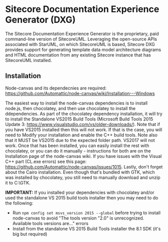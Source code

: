 # Sitecore Documentation Experience Generator (DXG)

The Sitecore Documentation Experience Generator is the proprietary, paid command-line version of SitecoreUML. Leveraging the open-source APIs associated with StarUML, on which SitecoreUML is based, Sitecore DXG provides support for generating template data model architecture diagrams and HTML documentation from any existing Sitecore instance that has SitecoreUML installed. 

## Installation

Node-canvas and its dependecnies are required: https://github.com/Automattic/node-canvas/wiki/Installation---Windows

The easiest way to install the node-canvas dependencies is to install node.js, then chocolatey, and then use chocolatey to install the ddependencies. As part of the chocolatey dependency installation, it will try to install the Standalone VS2015 Build Tools (Microsoft Build Tools 2015 Update 3: https://www.visualstudio.com/vs/older-downloads/). Note that if you have VS2015 installed then this will not work. If that is the case, you will need to Modify your installation and enable the C++ build tools. Note also that it MUST be VS2015 due to the expected folder path. VS2017 will not work. Once that has been installed, you can easily install the rest with chocolatey, or you can do it manually - instructions for both are on the Installation page of the node-canvas wiki. If you have issues with the Visual C++ part (CL.exe errors) see this page: https://github.com/Automattic/node-canvas/issues/1015. Lastly, don't forget about the Cairo installation. Even though that's bundled with GTK, which was installed by chocolatey, you still need to manually download and unzip it to C:\GTK.

**IMPORTANT:** If you installed your dependencies with chocolatey and/or used the standalone VS 2015 build tools installer then you may need to do the following:

* Run `npm config set msvs_version 2015 --global` before trying to install node-canvas to avoid "The tools version "2.0" is unrecognized. Available tools versions are..." errors
* Install from the standalone VS 2015 Build Tools installer the 8.1 SDK (it's big but required)



